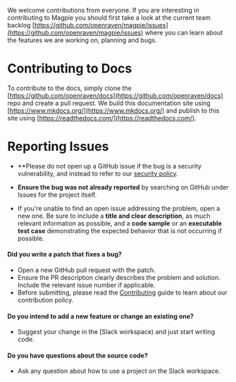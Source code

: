 We welcome contributions from everyone. If you are interesting in contributing to Magpie you should first take a look at the current team backlog [https://github.com/openraven/magpie/issues](https://github.com/openraven/magpie/issues) where you can learn about the features we are working on, planning and bugs.

# Contributing to Docs
To contribute to the docs, simply clone the [https://github.com/openraven/docs](https://github.com/openraven/docs) repo and create a pull request. We build this documentation site using [https://www.mkdocs.org/](https://www.mkdocs.org/) and publish to this site using [https://readthedocs.com/](https://readthedocs.com/).

# Reporting Issues
* **Please do not open up a GitHub issue if the bug is a security vulnerability, and instead to refer to our [security policy](https://github.com/openraven/docs/security-policy/).

* **Ensure the bug was not already reported** by searching on GitHub under Issues for the project itself.
* If you're unable to find an open issue addressing the problem, open a new one. Be sure to include a **title and clear description**, as much relevant information as possible, and a **code sample** or an **executable test case** demonstrating the expected behavior that is not occurring if possible. 

#### **Did you write a patch that fixes a bug?**

* Open a new GitHub pull request with the patch.
* Ensure the PR description clearly describes the problem and solution. Include the relevant issue number if applicable.
* Before submitting, please read the [Contributing](contribution-guide.md) guide to learn about our contribution policy.
#### **Do you intend to add a new feature or change an existing one?**
* Suggest your change in the [Slack workspace) and just start writing code.
#### **Do you have questions about the source code?**
* Ask any question about how to use a project on the Slack workspace.
